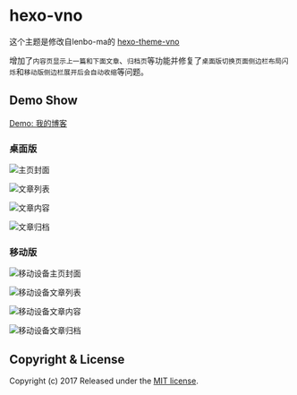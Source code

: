 hexo-vno
========

这个主题是修改自lenbo-ma的 [hexo-theme-vno](https://github.com/lenbo-ma/hexo-theme-vno)

增加了`内容页显示上一篇和下面文章`、`归档页`等功能并修复了`桌面版切换页面侧边栏布局闪烁`和`移动版侧边栏展开后会自动收缩`等问题。

## Demo Show

[Demo: 我的博客](http://skx926.com)

### 桌面版

![主页封面](source/images/show/home.png)

![文章列表](source/images/show/list.png)

![文章内容](source/images/show/page.png)

![文章归档](source/images/show/archive.png)

### 移动版

![移动设备主页封面](source/images/show/home-mobile.png)

![移动设备文章列表](source/images/show/list-mobile.png)

![移动设备文章内容](source/images/show/page-mobile.png)

![移动设备文章归档](source/images/show/archive-mobile.png)

## Copyright & License

Copyright (c) 2017  Released under the [MIT license](LICENSE).
